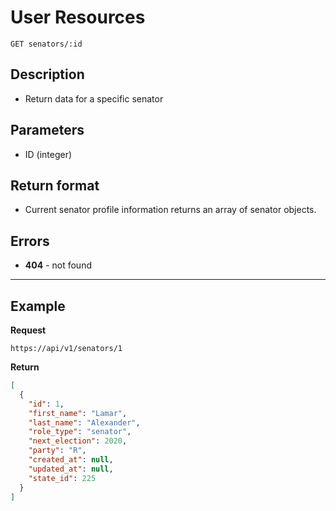 # User Resources

    GET senators/:id

## Description
* Return data for a specific senator

## Parameters
* ID (integer)

## Return format
* Current senator profile information returns an array of senator objects.


## Errors
* **404** - not found

***

## Example
**Request**

    https://api/v1/senators/1

**Return**
``` json
[
  {
    "id": 1,
    "first_name": "Lamar",
    "last_name": "Alexander",
    "role_type": "senator",
    "next_election": 2020,
    "party": "R",
    "created_at": null,
    "updated_at": null,
    "state_id": 225
  }
]
```

